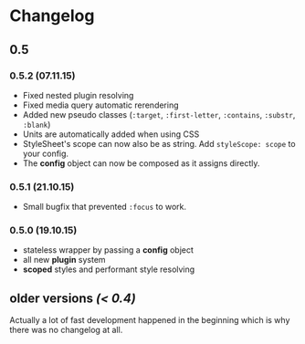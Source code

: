 # Changelog

## 0.5
### 0.5.2 (07.11.15)
- Fixed nested plugin resolving
- Fixed media query automatic rerendering
- Added new pseudo classes (`:target`, `:first-letter`, `:contains`, `:substr`, `:blank`)
- Units are automatically added when using CSS
- StyleSheet's scope can now also be as string. Add `styleScope: scope` to your config.
- The **config** object can now be composed as it assigns directly.

### 0.5.1 (21.10.15)
- Small bugfix that prevented `:focus` to work.

### 0.5.0 (19.10.15)
- stateless wrapper by passing a **config** object
- all new **plugin** system
- **scoped** styles and performant style resolving

## older versions *(< 0.4)*
Actually a lot of fast development happened in the beginning which is why there was no changelog at all.

